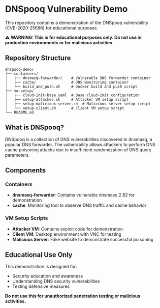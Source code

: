 # DNSpooq Vulnerability Demo

This repository contains a demonstration of the DNSpooq vulnerability (CVE-2020-25686) for educational purposes.

⚠️ **WARNING: This is for educational purposes only. Do not use in production environments or for malicious activities.**

## Repository Structure

```
dnspooq-demo/
├── containers/
│   ├── dnsmasq-forwarder/    # Vulnerable DNS forwarder container
│   ├── cache/                # DNS monitoring container
│   └── build_and_push.sh     # Docker build and push script
├── vm-setup/
│   ├── cloud-init-base.yaml  # Base cloud-init configuration
│   ├── setup-attacker.sh     # Attacker VM setup script
│   ├── setup-malicious-server.sh  # Malicious server setup script
│   └── setup-client.sh       # Client VM setup script
└── README.md
```

## What is DNSpooq?

DNSpooq is a collection of DNS vulnerabilities discovered in dnsmasq, a popular DNS forwarder. The vulnerability allows attackers to perform DNS cache poisoning attacks due to insufficient randomization of DNS query parameters.

## Components

### Containers
- **dnsmasq-forwarder**: Contains vulnerable dnsmasq 2.82 for demonstration
- **cache**: Monitoring tool to observe DNS traffic and cache behavior

### VM Setup Scripts
- **Attacker VM**: Contains exploit code for demonstration
- **Client VM**: Desktop environment with VNC for testing
- **Malicious Server**: Fake website to demonstrate successful poisoning

## Educational Use Only

This demonstration is designed for:
- Security education and awareness
- Understanding DNS security vulnerabilities
- Testing defensive measures

**Do not use this for unauthorized penetration testing or malicious activities.**